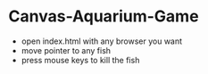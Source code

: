 # Canvas-Aquarium-Game

* open index.html with any browser you want
* move pointer to any fish
* press mouse keys to kill the fish